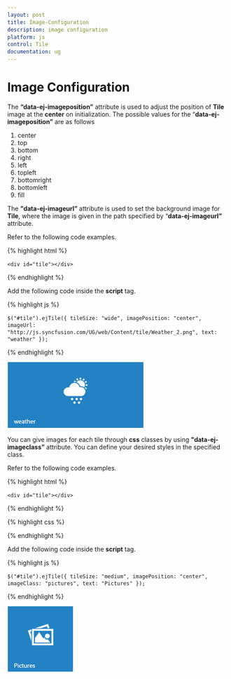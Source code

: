 ```yaml
---
layout: post
title: Image-Configuration
description: image configuration
platform: js
control: Tile
documentation: ug
---
```


# Image Configuration

The **“data-ej-imageposition”** attribute is used to adjust the position of **Tile** image at the **center** on initialization. The possible values for the “**data-ej-imageposition”** are as follows

1. center
2. top
3. bottom
4. right
5. left
6. topleft
7. bottomright
8. bottomleft 
9. fill



The **"data-ej-imageurl”** attribute is used to set the background image for **Tile**, where the image is given in the path specified by “**data-ej-imageurl”** attribute.

Refer to the following code examples.

{% highlight html %}

    <div id="tile"></div>
    
{% endhighlight %}
 
Add the following code inside the **script** tag.
 
{% highlight js %}

    $("#tile").ejTile({ tileSize: "wide", imagePosition: "center", imageUrl: "http://js.syncfusion.com/UG/web/Content/tile/Weather_2.png", text: "weather" });

{% endhighlight %}



![](/js/Tile/Image-Configuration_images/Image-Configuration_img1.png)

You can give images for each tile through **css** classes by using **"data-ej-imageclass”** attribute. You can define your desired styles in the specified class.

Refer to the following code examples.

{% highlight html %}

    <div id="tile"></div>
    
{% endhighlight %}

{% highlight css %}
    <style>
        .pictures {
            background: url("http://js.syncfusion.com/UG/web/Content/tile/pictures.png");
            background-size: 30px 30px;
        }
    </style>

{% endhighlight %}

Add the following code inside the **script** tag.

{% highlight js %}

    $("#tile").ejTile({ tileSize: "medium", imagePosition: "center", imageClass: "pictures", text: "Pictures" });

{% endhighlight %}

![](/js/Tile/Image-Configuration_images/Image-Configuration_img2.png)

